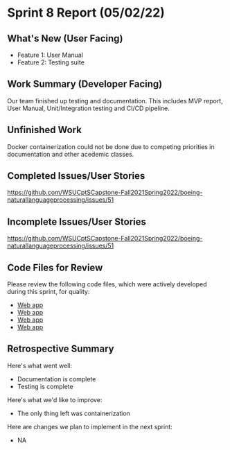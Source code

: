# Sprint 8 Report (05/02/22)

## What's New (User Facing)
 * Feature 1: User Manual
 * Feature 2: Testing suite

## Work Summary (Developer Facing)
Our team finished up testing and documentation. This includes MVP report, User Manual, Unit/Integration testing and CI/CD pipeline.

## Unfinished Work
Docker containerization could not be done due to competing priorities in documentation and other acedemic classes. 

## Completed Issues/User Stories
https://github.com/WSUCptSCapstone-Fall2021Spring2022/boeing-naturallanguageprocessing/issues/51

 ## Incomplete Issues/User Stories 
 https://github.com/WSUCptSCapstone-Fall2021Spring2022/boeing-naturallanguageprocessing/issues/51

## Code Files for Review
Please review the following code files, which were actively developed during this sprint, for quality:
 * [Web app](https://github.com/WSUCptSCapstone-Fall2021Spring2022/boeing-naturallanguageprocessing/tree/main/.github/workflows)
 * [Web app](https://github.com/WSUCptSCapstone-Fall2021Spring2022/boeing-naturallanguageprocessing/tree/main/tests)
 * [Web app](https://github.com/WSUCptSCapstone-Fall2021Spring2022/boeing-naturallanguageprocessing/tree/main/Data)
 * [Web app](https://github.com/WSUCptSCapstone-Fall2021Spring2022/boeing-naturallanguageprocessing/tree/main/Parser)

## Retrospective Summary
Here's what went well:
  * Documentation is complete
  * Testing is complete

Here's what we'd like to improve:
   * The only thing left was containerization
   
Here are changes we plan to implement in the next sprint:
   * NA
